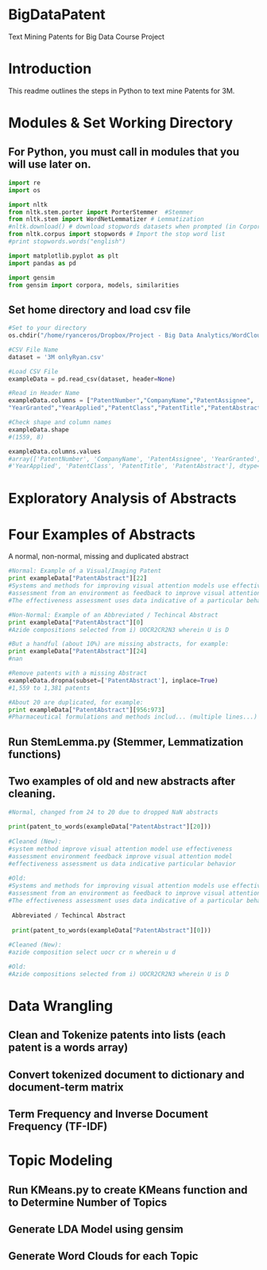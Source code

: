 # BigDataPatent
Text Mining Patents for Big Data Course Project


# Introduction
This readme outlines the steps in Python to text mine Patents for 3M.

# Modules & Set Working Directory

## For Python, you must call in modules that you will use later on.


```python
import re
import os

import nltk
from nltk.stem.porter import PorterStemmer  #Stemmer
from nltk.stem import WordNetLemmatizer # Lemmatization
#nltk.download() # download stopwords datasets when prompted (in Corpora Tab)
from nltk.corpus import stopwords # Import the stop word list
#print stopwords.words("english") 

import matplotlib.pyplot as plt
import pandas as pd

import gensim
from gensim import corpora, models, similarities

```

## Set home directory and load csv file

```python
#Set to your directory
os.chdir("/home/ryanceros/Dropbox/Project - Big Data Analytics/WordCloud")

#CSV File Name
dataset = '3M onlyRyan.csv'

#Load CSV File
exampleData = pd.read_csv(dataset, header=None)

#Read in Header Name
exampleData.columns = ["PatentNumber","CompanyName","PatentAssignee",
"YearGranted","YearApplied","PatentClass","PatentTitle","PatentAbstract"]

#Check shape and column names
exampleData.shape
#(1559, 8)

exampleData.columns.values
#array(['PatentNumber', 'CompanyName', 'PatentAssignee', 'YearGranted',
#'YearApplied', 'PatentClass', 'PatentTitle', 'PatentAbstract'], dtype=object)
```


# Exploratory Analysis of Abstracts

# Four Examples of Abstracts
A normal, non-normal, missing and duplicated abstract  

```python
#Normal: Example of a Visual/Imaging Patent
print exampleData["PatentAbstract"][22]
#Systems and methods for improving visual attention models use effectiveness 
#assessment from an environment as feedback to improve visual attention models.
#The effectiveness assessment uses data indicative of a particular behavior

#Non-Normal: Example of an Abbreviated / Techincal Abstract
print exampleData["PatentAbstract"][0]
#Azide compositions selected from i) UOCR2CR2N3 wherein U is D

#But a handful (about 10%) are missing abstracts, for example: 
print exampleData["PatentAbstract"][24]
#nan

#Remove patents with a missing Abstract
exampleData.dropna(subset=['PatentAbstract'], inplace=True)
#1,559 to 1,381 patents

#About 20 are duplicated, for example: 
print exampleData["PatentAbstract"][956:973]
#Pharmaceutical formulations and methods includ... (multiple lines...)
```

## Run StemLemma.py (Stemmer, Lemmatization functions)

## Two examples of old and new abstracts after cleaning.
```python
#Normal, changed from 24 to 20 due to dropped NaN abstracts
 
print(patent_to_words(exampleData["PatentAbstract"][20]))
 
#Cleaned (New):
#system method improve visual attention model use effectiveness 
#assessment environment feedback improve visual attention model 
#effectiveness assessment us data indicative particular behavior 
 
#Old:
#Systems and methods for improving visual attention models use effectiveness 
#assessment from an environment as feedback to improve visual attention models.
#The effectiveness assessment uses data indicative of a particular behavior
 
 Abbreviated / Techincal Abstract 
 
 print(patent_to_words(exampleData["PatentAbstract"][0]))
 
#Cleaned (New):
#azide composition select uocr cr n wherein u d

#Old:
#Azide compositions selected from i) UOCR2CR2N3 wherein U is D 

```

# Data Wrangling

## Clean and Tokenize patents into lists (each patent is a words array)

## Convert tokenized document to dictionary and document-term matrix

## Term Frequency and Inverse Document Frequency (TF-IDF)

# Topic Modeling

## Run KMeans.py to create KMeans function and to Determine Number of Topics

## Generate LDA Model using gensim

## Generate Word Clouds for each Topic
